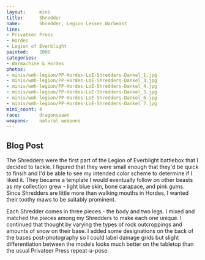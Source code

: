 ```yaml
---
layout:     mini
title:      Shredder
name:       Shredder, Legion Lesser Warbeast
line:       
- Privateer Press
- Hordes
- Legion of Everblight
painted:    2006
categories:
- Warmachine & Hordes
photos:
- minis/wmh-legion/PP-Hordes-LoE-Shredders-Dankel_1.jpg
- minis/wmh-legion/PP-Hordes-LoE-Shredders-Dankel_3.jpg
- minis/wmh-legion/PP-Hordes-LoE-Shredders-Dankel_4.jpg
- minis/wmh-legion/PP-Hordes-LoE-Shredders-Dankel_5.jpg
- minis/wmh-legion/PP-Hordes-LoE-Shredders-Dankel_6.jpg
- minis/wmh-legion/PP-Hordes-LoE-Shredders-Dankel_7.jpg
mini_count: 4
race:       dragonspawn
weapons:    natural weapons
---
```


## Blog Post
The Shredders were the first part of the Legion of Everblight battlebox that I decided to tackle. I figured that they were small enough that they'd be quick to finsih and I'd be able to see my intended color scheme to determine if I liked it. They became a template I would eventually follow on other beasts as my collection grew - light blue skin, bone carapace, and pink gums. Since Shredders are little more than walking mouths in Hordes, I wanted their toothy maws to be suitably prominent.
 
Each Shredder comes in three pieces - the body and two legs. I mixed and matched the pieces among my Shredders to make each one unique. I continued that thought by varying the types of rock outcroppings and amounts of snow on their base. I added some designations on the back of the bases post-photography so I could label damage grids but slight differentiation between the models looks much better on the tabletop than the usual Privateer Press repeat-a-pose.